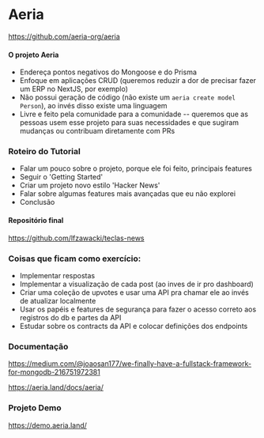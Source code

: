 # Aeria

<https://github.com/aeria-org/aeria>

#### O projeto Aeria

- Endereça pontos negativos do Mongoose e do Prisma
- Enfoque em aplicações CRUD (queremos reduzir a dor de precisar fazer um ERP no NextJS, por exemplo)
- Não possui geração de código (não existe um `aeria create model Person`), ao invés disso existe uma linguagem
- Livre e feito pela comunidade para a comunidade -- queremos que as  pessoas usem esse projeto para suas necessidades e que sugiram mudanças  ou contribuam diretamente com PRs

### Roteiro do Tutorial

- Falar um pouco sobre o projeto, porque ele foi feito, principais features
- Seguir o 'Getting Started'
- Criar um projeto novo estilo 'Hacker News'
- Falar sobre algumas features mais avançadas que eu não explorei
- Conclusão

#### Repositório final

<https://github.com/lfzawacki/teclas-news>

### Coisas que ficam como exercício:

- Implementar respostas
- Implementar a visualização de cada post (ao inves de ir pro dashboard)
- Criar uma coleção de upvotes e usar uma API pra chamar ele ao invés de atualizar localmente
- Usar os papéis e features de segurança para fazer o acesso correto aos registros do db e partes da API
- Estudar sobre os contracts da API e colocar definições dos endpoints

### Documentação

<https://medium.com/@joaosan177/we-finally-have-a-fullstack-framework-for-mongodb-216751972381>

<https://aeria.land/docs/aeria/>

### Projeto Demo

<https://demo.aeria.land/>
